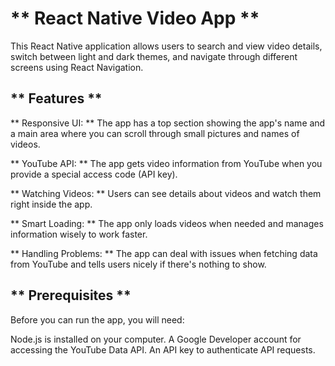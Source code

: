 # ** React Native Video App **
This React Native application allows users to search and view video details, switch between light and dark themes, and navigate through different screens using React Navigation.

## ** Features **

** Responsive UI: ** The app has a top section showing the app's name and a main area where you can scroll through small pictures and names of videos.

** YouTube API: ** The app gets video information from YouTube when you provide a special access code (API key).

** Watching Videos: ** Users can see details about videos and watch them right inside the app.

** Smart Loading: ** The app only loads videos when needed and manages information wisely to work faster.

** Handling Problems: ** The app can deal with issues when fetching data from YouTube and tells users nicely if there's nothing to show.

## ** Prerequisites **
Before you can run the app, you will need:

Node.js is installed on your computer.
A Google Developer account for accessing the YouTube Data API.
An API key to authenticate API requests.

